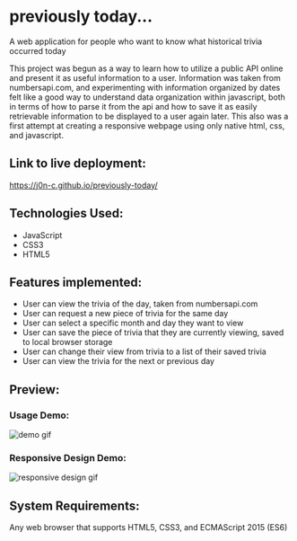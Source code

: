 # previously today...

A web application for people who want to know what historical trivia occurred today

This project was begun as a way to learn how to utilize a public API online and present it as
useful information to a user. Information was taken from numbersapi.com, and experimenting
with information organized by dates felt like a good way to understand data organization
within javascript, both in terms of how to parse it from the api and how to save it as easily
retrievable information to be displayed to a user again later. This also was a first attempt at
creating a responsive webpage using only native html, css, and javascript.

## Link to live deployment:
https://j0n-c.github.io/previously-today/

## Technologies Used:
* JavaScript
* CSS3
* HTML5

## Features implemented:
* User can view the trivia of the day, taken from numbersapi.com
* User can request a new piece of trivia for the same day
* User can select a specific month and day they want to view
* User can save the piece of trivia that they are currently viewing, saved to local browser storage
* User can change their view from trivia to a list of their saved trivia
* User can view the trivia for the next or previous day

## Preview:
### Usage Demo:
![demo gif](https://github.com/J0N-C/previously-today/blob/master/images/previously-today-demo.gif "demo gif")

### Responsive Design Demo:
![responsive design gif](https://github.com/J0N-C/previously-today/blob/master/images/responsive-previously-today.gif "responsive design gif")

## System Requirements:
Any web browser that supports HTML5, CSS3, and ECMAScript 2015 (ES6)
